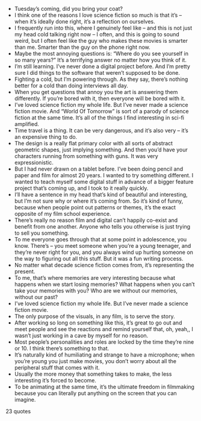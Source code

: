  - Tuesday’s coming, did you bring your coat?
 - I think one of the reasons I love science fiction so much is that it’s – when it’s ideally done right, it’s a reflection on ourselves.
 - I frequently run into this, where I genuinely feel like – and this is not just my head cold talking right now – I often, and this is going to sound weird, but I often feel like the guy who makes these movies is smarter than me. Smarter than the guy on the phone right now.
 - Maybe the most annoying questions is: “Where do you see yourself in so many years?” It’s a terrifying answer no matter how you think of it.
 - I’m still learning. I’ve never done a digital project before. And I’m pretty sure I did things to the software that weren’t supposed to be done.
 - Fighting a cold, but I’m powering through. As they say, there’s nothing better for a cold than doing interviews all day.
 - When you get questions that annoy you the art is answering them differently. If you’re bored with it, then everyone will be bored with it.
 - I’ve loved science fiction my whole life. But I’ve never made a science fiction movie. And “World Of Tomorrow” is sort of a parody of science fiction at the same time. It’s all of the things I find interesting in sci-fi amplified.
 - Time travel is a thing. It can be very dangerous, and it’s also very – it’s an expensive thing to do.
 - The design is a really flat primary color with all sorts of abstract geometric shapes, just implying something. And then you’d have your characters running from something with guns. It was very expressionistic.
 - But I had never drawn on a tablet before. I’ve been doing pencil and paper and film for almost 20 years. I wanted to try something different. I wanted to teach myself some digital stuff in advance of a bigger feature project that’s coming up, and I took to it really quickly.
 - I’ll have a sentence in my head that’s kind of beautiful and interesting, but I’m not sure why or where it’s coming from. So it’s kind of funny, because when people point out patterns or themes, it’s the exact opposite of my film school experience.
 - There’s really no reason film and digital can’t happily co-exist and benefit from one another. Anyone who tells you otherwise is just trying to sell you something.
 - To me everyone goes through that at some point in adolescence, you know. There’s – you meet someone when you’re a young teenager, and they’re never right for you, and you always wind up hurting someone on the way to figuring out all this stuff. But it was a fun writing process.
 - No matter what decade science fiction comes from, it’s representing the present.
 - To me, that’s where memories are very interesting because what happens when we start losing memories? What happens when you can’t take your memories with you? Who are we without our memories, without our past?
 - I’ve loved science fiction my whole life. But I’ve never made a science fiction movie.
 - The only purpose of the visuals, in any film, is to serve the story.
 - After working so long on something like this, it’s great to go out and meet people and see the reactions and remind yourself that, oh, yeah,, I wasn’t just working in a cave by myself for no reason.
 - Most people’s personalities and roles are locked by the time they’re nine or 10. I think there’s something to that.
 - It’s naturally kind of humiliating and strange to have a microphone; when you’re young you just make movies, you don’t worry about all the peripheral stuff that comes with it.
 - Usually the more money that something takes to make, the less interesting it’s forced to become.
 - To be animating at the same time, it’s the ultimate freedom in filmmaking because you can literally put anything on the screen that you can imagine.

23 quotes